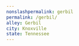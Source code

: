 ```yaml
---
﻿nonslashpermalink: gerbil
permalink: /gerbil/
alley: Gerbil
city: Knoxville
state: Tennessee
---
```

